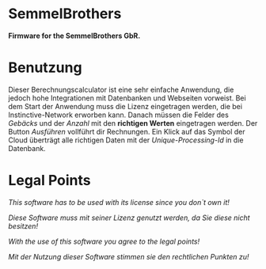 # SemmelBrothers
**Firmware for the SemmelBrothers GbR.**

# Benutzung
Dieser Berechnungscalculator ist eine sehr einfache Anwendung, die jedoch hohe Integrationen mit Datenbanken und Webseiten vorweist. 
Bei dem Start der Anwendung muss die Lizenz eingetragen werden, die bei Instinctive-Network erworben kann.
Danach müssen die Felder des *Gebäcks* und der *Anzahl* mit den **richtigen Werten** eingetragen werden.
Der Button *Ausführen* vollführt dir Rechnungen.
Ein Klick auf das Symbol der Cloud überträgt alle richtigen Daten mit der *Unique-Processing-Id* in die Datenbank.

# Legal Points
*This software has to be used with its license since you don`t own it!*

*Diese Software muss mit seiner Lizenz genutzt werden, da Sie diese nicht besitzen!*

*With the use of this software you agree to the legal points!*

*Mit der Nutzung dieser Software stimmen sie den rechtlichen Punkten zu!*
